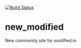 [![Build Status](https://secure.travis-ci.org/royk/new_modified.png?branch=master)](https://travis-ci.org/royk/new_modified)

new_modified
============

New community site for modified.in